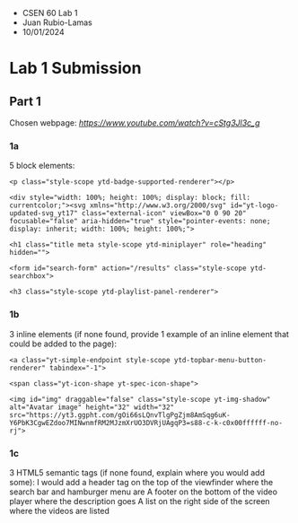 - CSEN 60 Lab 1
- Juan Rubio-Lamas
- 10/01/2024

# Lab 1 Submission

## Part 1

Chosen webpage: *https://www.youtube.com/watch?v=cStg3Jl3c_g*

### 1a

5 block elements:
```
<p class="style-scope ytd-badge-supported-renderer"></p>

<div style="width: 100%; height: 100%; display: block; fill: currentcolor;"><svg xmlns="http://www.w3.org/2000/svg" id="yt-logo-updated-svg_yt17" class="external-icon" viewBox="0 0 90 20" focusable="false" aria-hidden="true" style="pointer-events: none; display: inherit; width: 100%; height: 100%;">

<h1 class="title meta style-scope ytd-miniplayer" role="heading" hidden="">

<form id="search-form" action="/results" class="style-scope ytd-searchbox">

<h3 class="style-scope ytd-playlist-panel-renderer">
```

### 1b

3 inline elements (if none found, provide 1 example of an inline element that could be added to the page):
``` 
<a class="yt-simple-endpoint style-scope ytd-topbar-menu-button-renderer" tabindex="-1">

<span class="yt-icon-shape yt-spec-icon-shape">

<img id="img" draggable="false" class="style-scope yt-img-shadow" alt="Avatar image" height="32" width="32" src="https://yt3.ggpht.com/gOi66sLQnvTlgPgZjm8AmSqg6uK-Y6PbK3CgwEZdoo7MINwnmfRM2MJzmXrUO3DVRjUAgqP3=s88-c-k-c0x00ffffff-no-rj">
```


### 1c

3 HTML5 semantic tags (if none found, explain where you would add some):
 I would add a header tag on the top of the viewfinder where the search bar and hamburger menu are 
 A footer on the bottom of the video player where the description goes 
 A list on the right side of the screen where the videos are listed
